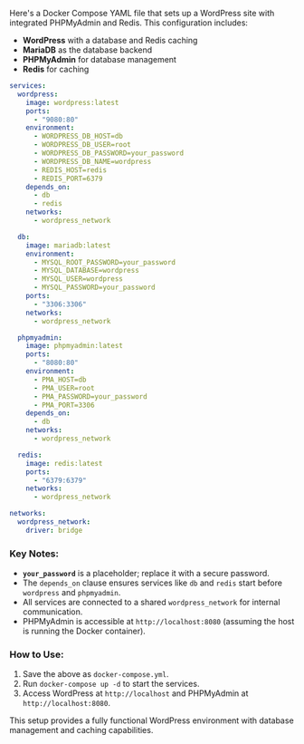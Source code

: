 
Here's a Docker Compose YAML file that sets up a WordPress site with integrated PHPMyAdmin and Redis. This configuration includes:

- **WordPress** with a database and Redis caching
- **MariaDB** as the database backend
- **PHPMyAdmin** for database management
- **Redis** for caching

```yaml
services:
  wordpress:
    image: wordpress:latest
    ports:
      - "9080:80"
    environment:
      - WORDPRESS_DB_HOST=db
      - WORDPRESS_DB_USER=root
      - WORDPRESS_DB_PASSWORD=your_password
      - WORDPRESS_DB_NAME=wordpress
      - REDIS_HOST=redis
      - REDIS_PORT=6379
    depends_on:
      - db
      - redis
    networks:
      - wordpress_network

  db:
    image: mariadb:latest
    environment:
      - MYSQL_ROOT_PASSWORD=your_password
      - MYSQL_DATABASE=wordpress
      - MYSQL_USER=wordpress
      - MYSQL_PASSWORD=your_password
    ports:
      - "3306:3306"
    networks:
      - wordpress_network

  phpmyadmin:
    image: phpmyadmin:latest
    ports:
      - "8080:80"
    environment:
      - PMA_HOST=db
      - PMA_USER=root
      - PMA_PASSWORD=your_password
      - PMA_PORT=3306
    depends_on:
      - db
    networks:
      - wordpress_network

  redis:
    image: redis:latest
    ports:
      - "6379:6379"
    networks:
      - wordpress_network

networks:
  wordpress_network:
    driver: bridge
```

### Key Notes:
- **`your_password`** is a placeholder; replace it with a secure password.
- The `depends_on` clause ensures services like `db` and `redis` start before `wordpress` and `phpmyadmin`.
- All services are connected to a shared `wordpress_network` for internal communication.
- PHPMyAdmin is accessible at `http://localhost:8080` (assuming the host is running the Docker container).

### How to Use:
1. Save the above as `docker-compose.yml`.
2. Run `docker-compose up -d` to start the services.
3. Access WordPress at `http://localhost` and PHPMyAdmin at `http://localhost:8080`.

This setup provides a fully functional WordPress environment with database management and caching capabilities.